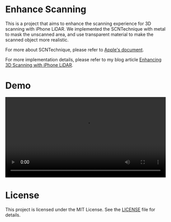 # Enhance Scanning

This is a project that aims to enhance the scanning experience for 3D scanning with iPhone LiDAR. We implemented the SCNTechnique with metal to mask the unscanned area, and use transparent material to make the scanned object more realistic. 

For more about SCNTechnique, please refer to [Apple's document](https://developer.apple.com/documentation/scenekit/scntechnique).

For more implementation details, please refer to my blog article [Enhancing 3D Scanning with iPhone LiDAR](https://www.graphopti.com/blog/enhancing-3d-scanning-with-iphone-liDAR).



# Demo



<video controls width="100%">
  <source src="https://github.com/thomas-graphopti/EnhanceScanning-SCNTechnique-Metal/blob/main/Demo.mp4" type="video/mp4">
  Your browser does not support the video tag.
</video>



# License

This project is licensed under the MIT License. See the [LICENSE](./LICENSE) file for details.

